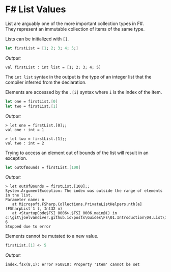 # F# List Values

List are arguably one of the more important collection types in F#.  
They represent an immutable collection of items of the same type.

Lists can be initialized with `[]`.

```fsharp
let firstList = [1; 2; 3; 4; 5;]
```

*Output:*
```console
val firstList : int list = [1; 2; 3; 4; 5]
```

The `int list` syntax in the output is the type of an integer list that the compiler inferred from the declaration.


Elements are accessed by the `.[i]` syntax where `i` is the index of the item.

```fsharp
let one = firstList.[0]
let two = firstList.[1]
```


*Output:*
```console
> let one = firstList.[0];;
val one : int = 1

> let two = firstList.[1];;
val two : int = 2
```


Trying to access an element out of bounds of the list will result in an exception.

```fsharp
let outOfBounds = firstList.[100]
```

*Output:*
```console
> let outOfBounds = firstList.[100];;
System.ArgumentException: The index was outside the range of elements in the list.
Parameter name: n
   at Microsoft.FSharp.Collections.PrivateListHelpers.nth[a](FSharpList`1 l, Int32 n)
   at <StartupCode$FSI_0006>.$FSI_0006.main@() in c:\git\joelvandiver.github.io\posts\Guides\Fs\01.Introduction\04.List\index.fsx:line 6
Stopped due to error
```


Elements cannot be mutated to a new value.

```fsharp
firstList.[1] <- 5
```

*Output:*
```console
index.fsx(8,1): error FS0810: Property 'Item' cannot be set
```


